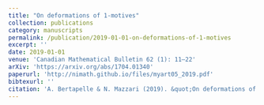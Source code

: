 ```yaml
---
title: "On deformations of 1-motives"
collection: publications
category: manuscripts
permalink: /publication/2019-01-01-on-deformations-of-1-motives
excerpt: ''
date: 2019-01-01
venue: 'Canadian Mathematical Bulletin 62 (1): 11–22'
arXiv: 'https://arxiv.org/abs/1704.01340'
paperurl: 'http://nimath.github.io/files/myart05_2019.pdf'
bibtexurl: ''
citation: 'A. Bertapelle & N. Mazzari (2019). &quot;On deformations of 1-motives.&quot; <i>Canadian Mathematical Bulletin</i>, 62 (1), 11–22.'
---
```

